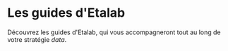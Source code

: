 # Les guides d'Etalab

Découvrez les guides d'Etalab, qui vous accompagneront tout au long de votre stratégie *data*. 

<CurrentGroupToc include-index></CurrentGroupToc>
